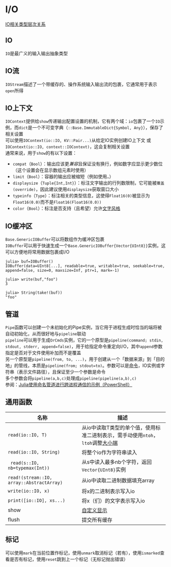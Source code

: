 # I/O
[IO相关类型层次关系](../lists/typetree1.8.txt#L695-L722)

## IO
`IO`是最广义的输入输出抽象类型

## IO流
`IOStream`描述了一个带缓存的、操作系统输入输出流的包裹，它通常用于表示`open`所得

## IO上下文
`IOContext`提供给`show`传递输出配置设置的机制，它有两个域：`io`包裹了一个`IO`示例，而`dict`是一个不可变字典（`::Base.ImmutableDict{Symbol, Any}`），保存了相关设置\
可以使用`IOContext(io::IO, KV::Pair...)`从给定IO实例创建IO上下文 或 `IOContext(io::IO, context::IOContext)`，这会复制相关设置\
通常来说，用于`show`的有以下设置：
* `compat`（`Bool`）：输出应该更*兼容*且保证没有换行，例如数字应显示更少数位（这个设置会在显示数组元素时使用）
* `limit`（`Bool`）：容器的输出应被缩短（例如使用`…`）
* `displaysize`（`Tuple{Int,Int}`）：标注文字输出的行列数限制，它可能被`覆盖(override)`，因此建议使用`displaysize`获取窗口大小
* `typeinfo`（`Type`）：标注相关的类型信息，这使得`Float16(0)`被显示为`Float16(0.0)`而不是`Float16(Float16(0.0))`
* `color`（`Bool`）：标注是否支持（且希望）允许[文字风格](../basic/basicio.md#printstyled)

## IO缓冲区
`Base.GenericIOBuffer`可以将数组作为缓冲区包裹\
`IOBuffer`可以用于快速生成一个`Base.GenericIOBuffer{Vector{UInt8}}`实例，这可以方便地将常用数据包裹成I/O
```julia-repl
julia> buf=IOBuffer()
IOBuffer(data=UInt8[...], readable=true, writable=true, seekable=true, append=false, size=0, maxsize=Inf, ptr=1, mark=-1)

julia> write(buf,"foo")
3

julia> String(take!(buf))
"foo"
```

## 管道
`Pipe`函数可以创建一个未初始化的Pipe实例，当它用于进程生成时恰当的端将被自动初始化，从而很好地与`pipeline`联动\
`pipeline`可以用于生成`OrCmds`实例，它的一个原型是`pipeline(command; stdin, stdout, stderr, append=false)`，用于给指定命令重定向I/O，其中`append`参数指定是否对于文件使用补加而不是覆盖\
另一个原型是`pipeline(from, to, ...)`，用于创建从一个「数据来源」到「目的地」的管线，本质是`pipeline(from; stdout=to)`。参数可以是[命令](cmd.md)，IO实例或字符串（表示文件路径），且保证至少一个参数是命令\
多个参数会将`pipeline(a,b,c)`处理成`pipeline(pipeline(a,b),c)`\
参阅：[Julia使用命名管道进行跨进程通信的示例（PowerShell）](https://discourse.juliacn.com/t/topic/2687)

## 通用函数
| 名称 | 描述 |
| --- | --- |
| `read(io::IO, T)` | 从io中读取T类型的单个值，使用标准二进制表示，需手动使用`ntoh`，`ltoh`调整[大小端](https://www.ruanyifeng.com/blog/2022/06/endianness-analysis.html) |
| `read(io::IO, String)` | 将整个io作为字符串读入 |
| ` read(s::IO, nb=typemax(Int))` | 从s中读入最多nb个字符，返回`Vector{UInt8}`实例 |
| `read!(stream::IO, array::AbstractArray)` | 从io中读取二进制数据填充array |
| `write(io::IO, x)` | 将x的二进制表示写入io |
| `print([io::IO], xs...)` | 将x（们）的文字表示写入io |
| show | [自定义显示](typesystem.md#自定义显示) |
| flush | 提交所有缓存 |

## 标记
可以使用`mark`在当前位置作标记，使用`unmark`取消标记（若有），使用`ismarked`查看是否有标记，使用`reset`跳到上一个标记（无标记抛出错误）
